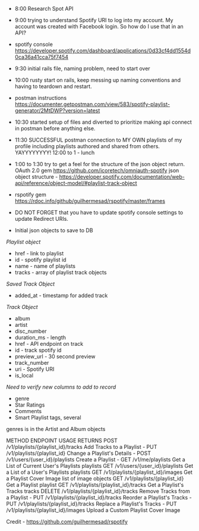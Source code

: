 * 8:00 Research Spot API
* 9:00 trying to understand Spotify URI to log into my account.  My account was created with Facebook login.  So how do I use that in an API?
* spotify console https://developer.spotify.com/dashboard/applications/0d33cf4dd1554d0ca36a41cca75f7454
* 9:30 initial rails file, naming problem, need to start over
* 10:00 rusty start on rails, keep messing up naming conventions and having to teardown and restart.
* postman instructions https://documenter.getpostman.com/view/583/spotify-playlist-generator/2MtDWP?version=latest
* 10:30 started setup of files and diverted to prioritize making api connect in postman before anything else.
* 11:30 SUCCESSFUL postman connection to MY OWN playlists of my profile including playlists authored and shared from others.  YAYYYYYYYY!
12:00 to 1 - lunch
* 1:00 to 1:30 try to get a feel for the structure of the json object return.
OAuth 2.0 gem https://github.com/icoretech/omniauth-spotify
json object structure - https://developer.spotify.com/documentation/web-api/reference/object-model/#playlist-track-object
* rspotify gem https://rdoc.info/github/guilhermesad/rspotify/master/frames
* DO NOT FORGET that you have to update spotify console settings to update Redirect URIs.


* Initial json objects to save to DB

*Playlist object*
* href - link to playlist
* id - spotify playlist id
* name - name of playlists
* tracks - array of playlist track objects


*Saved Track Object*
* added_at - timestamp for added track

*Track Object*
* album
* artist
* disc_number
* duration_ms - length
* href - API endpoint on track
* id - track spotify id
* preview_url - 30 second preview
* track_number
* uri - Spotify URI
* is_local

*Need to verify new columns to add to record*
* genre
* Star Ratings
* Comments
* Smart Playlist tags, several




genres is in the Artist and Album objects


METHOD	ENDPOINT	USAGE	RETURNS
POST	/v1/playlists/{playlist_id}/tracks	Add Tracks to a Playlist	-
PUT	/v1/playlists/{playlist_id}	Change a Playlist's Details	-
POST	/v1/users/{user_id}/playlists	Create a Playlist	-
GET	/v1/me/playlists	Get a List of Current User's Playlists	playlists
GET	/v1/users/{user_id}/playlists	Get a List of a User's Playlists	playlists
GET	/v1/playlists/{playlist_id}/images	Get a Playlist Cover Image	list of image objects
GET	/v1/playlists/{playlist_id}	Get a Playlist	playlist
GET	/v1/playlists/{playlist_id}/tracks	Get a Playlist's Tracks	tracks
DELETE	/v1/playlists/{playlist_id}/tracks	Remove Tracks from a Playlist	-
PUT	/v1/playlists/{playlist_id}/tracks	Reorder a Playlist's Tracks	-
PUT	/v1/playlists/{playlist_id}/tracks	Replace a Playlist's Tracks	-
PUT	/v1/playlists/{playlist_id}/images	Upload a Custom Playlist Cover Image


Credit - https://github.com/guilhermesad/rspotify
